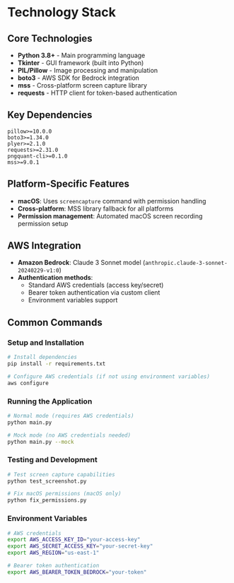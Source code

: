 # Technology Stack

## Core Technologies
- **Python 3.8+** - Main programming language
- **Tkinter** - GUI framework (built into Python)
- **PIL/Pillow** - Image processing and manipulation
- **boto3** - AWS SDK for Bedrock integration
- **mss** - Cross-platform screen capture library
- **requests** - HTTP client for token-based authentication

## Key Dependencies
```
pillow>=10.0.0
boto3>=1.34.0
plyer>=2.1.0
requests>=2.31.0
pngquant-cli>=0.1.0
mss>=9.0.1
```

## Platform-Specific Features
- **macOS**: Uses `screencapture` command with permission handling
- **Cross-platform**: MSS library fallback for all platforms
- **Permission management**: Automated macOS screen recording permission setup

## AWS Integration
- **Amazon Bedrock**: Claude 3 Sonnet model (`anthropic.claude-3-sonnet-20240229-v1:0`)
- **Authentication methods**:
  - Standard AWS credentials (access key/secret)
  - Bearer token authentication via custom client
  - Environment variables support

## Common Commands

### Setup and Installation
```bash
# Install dependencies
pip install -r requirements.txt

# Configure AWS credentials (if not using environment variables)
aws configure
```

### Running the Application
```bash
# Normal mode (requires AWS credentials)
python main.py

# Mock mode (no AWS credentials needed)
python main.py --mock
```

### Testing and Development
```bash
# Test screen capture capabilities
python test_screenshot.py

# Fix macOS permissions (macOS only)
python fix_permissions.py
```

### Environment Variables
```bash
# AWS credentials
export AWS_ACCESS_KEY_ID="your-access-key"
export AWS_SECRET_ACCESS_KEY="your-secret-key"
export AWS_REGION="us-east-1"

# Bearer token authentication
export AWS_BEARER_TOKEN_BEDROCK="your-token"
```